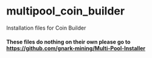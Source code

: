 # multipool_coin_builder
Installation files for Coin Builder

#### These files do nothing on their own please go to https://github.com/gnark-mining/Multi-Pool-Installer
